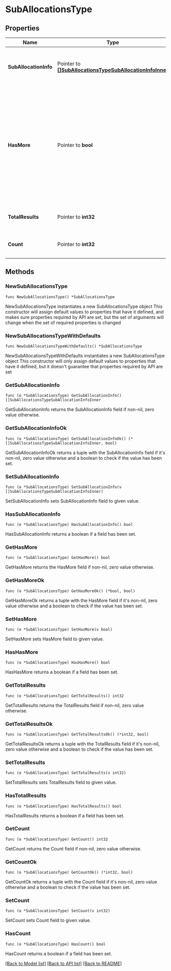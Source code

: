 # SubAllocationsType

## Properties

Name | Type | Description | Notes
------------ | ------------- | ------------- | -------------
**SubAllocationInfo** | Pointer to [**[]SubAllocationsTypeSubAllocationInfoInner**](SubAllocationsTypeSubAllocationInfoInner.md) | A collection of Sub Allocations or Unique IDs of Sub Allocations. | [optional] 
**HasMore** | Pointer to **bool** | Indicates whether all the records are included in the response or not. Absence of the attribute values should be consider as all rows fetched in the response. | [optional] 
**TotalResults** | Pointer to **int32** | Total number of rows queried | [optional] 
**Count** | Pointer to **int32** | Total number of rows returned | [optional] 

## Methods

### NewSubAllocationsType

`func NewSubAllocationsType() *SubAllocationsType`

NewSubAllocationsType instantiates a new SubAllocationsType object
This constructor will assign default values to properties that have it defined,
and makes sure properties required by API are set, but the set of arguments
will change when the set of required properties is changed

### NewSubAllocationsTypeWithDefaults

`func NewSubAllocationsTypeWithDefaults() *SubAllocationsType`

NewSubAllocationsTypeWithDefaults instantiates a new SubAllocationsType object
This constructor will only assign default values to properties that have it defined,
but it doesn't guarantee that properties required by API are set

### GetSubAllocationInfo

`func (o *SubAllocationsType) GetSubAllocationInfo() []SubAllocationsTypeSubAllocationInfoInner`

GetSubAllocationInfo returns the SubAllocationInfo field if non-nil, zero value otherwise.

### GetSubAllocationInfoOk

`func (o *SubAllocationsType) GetSubAllocationInfoOk() (*[]SubAllocationsTypeSubAllocationInfoInner, bool)`

GetSubAllocationInfoOk returns a tuple with the SubAllocationInfo field if it's non-nil, zero value otherwise
and a boolean to check if the value has been set.

### SetSubAllocationInfo

`func (o *SubAllocationsType) SetSubAllocationInfo(v []SubAllocationsTypeSubAllocationInfoInner)`

SetSubAllocationInfo sets SubAllocationInfo field to given value.

### HasSubAllocationInfo

`func (o *SubAllocationsType) HasSubAllocationInfo() bool`

HasSubAllocationInfo returns a boolean if a field has been set.

### GetHasMore

`func (o *SubAllocationsType) GetHasMore() bool`

GetHasMore returns the HasMore field if non-nil, zero value otherwise.

### GetHasMoreOk

`func (o *SubAllocationsType) GetHasMoreOk() (*bool, bool)`

GetHasMoreOk returns a tuple with the HasMore field if it's non-nil, zero value otherwise
and a boolean to check if the value has been set.

### SetHasMore

`func (o *SubAllocationsType) SetHasMore(v bool)`

SetHasMore sets HasMore field to given value.

### HasHasMore

`func (o *SubAllocationsType) HasHasMore() bool`

HasHasMore returns a boolean if a field has been set.

### GetTotalResults

`func (o *SubAllocationsType) GetTotalResults() int32`

GetTotalResults returns the TotalResults field if non-nil, zero value otherwise.

### GetTotalResultsOk

`func (o *SubAllocationsType) GetTotalResultsOk() (*int32, bool)`

GetTotalResultsOk returns a tuple with the TotalResults field if it's non-nil, zero value otherwise
and a boolean to check if the value has been set.

### SetTotalResults

`func (o *SubAllocationsType) SetTotalResults(v int32)`

SetTotalResults sets TotalResults field to given value.

### HasTotalResults

`func (o *SubAllocationsType) HasTotalResults() bool`

HasTotalResults returns a boolean if a field has been set.

### GetCount

`func (o *SubAllocationsType) GetCount() int32`

GetCount returns the Count field if non-nil, zero value otherwise.

### GetCountOk

`func (o *SubAllocationsType) GetCountOk() (*int32, bool)`

GetCountOk returns a tuple with the Count field if it's non-nil, zero value otherwise
and a boolean to check if the value has been set.

### SetCount

`func (o *SubAllocationsType) SetCount(v int32)`

SetCount sets Count field to given value.

### HasCount

`func (o *SubAllocationsType) HasCount() bool`

HasCount returns a boolean if a field has been set.


[[Back to Model list]](../README.md#documentation-for-models) [[Back to API list]](../README.md#documentation-for-api-endpoints) [[Back to README]](../README.md)


